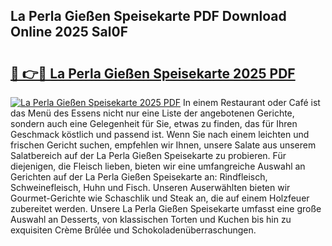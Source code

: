## La Perla Gießen Speisekarte PDF Download Online 2025 Sal0F

# <h2><a href="http://gcddlii.nevu.top/?p=La+Perla+Gie%c3%9fen+Speisekarte">🔗 👉🔴 La Perla Gießen Speisekarte 2025 PDF</a></h2>

[![La Perla Gießen Speisekarte 2025 PDF](https://i.imgur.com/dBaPXMq.png)](http://gcddlii.nevu.top/?p=La+Perla+Gie%c3%9fen+Speisekarte)
In einem Restaurant oder Café ist das Menü des Essens nicht nur eine Liste der angebotenen Gerichte, sondern auch eine Gelegenheit für Sie, etwas zu finden, das für Ihren Geschmack köstlich und passend ist. Wenn Sie nach einem leichten und frischen Gericht suchen, empfehlen wir Ihnen, unsere Salate aus unserem Salatbereich auf der La Perla Gießen Speisekarte zu probieren. Für diejenigen, die Fleisch lieben, bieten wir eine umfangreiche Auswahl an Gerichten auf der La Perla Gießen Speisekarte an: Rindfleisch, Schweinefleisch, Huhn und Fisch. Unseren Auserwählten bieten wir Gourmet-Gerichte wie Schaschlik und Steak an, die auf einem Holzfeuer zubereitet werden. Unsere La Perla Gießen Speisekarte umfasst eine große Auswahl an Desserts, von klassischen Torten und Kuchen bis hin zu exquisiten Crème Brûlée und Schokoladenüberraschungen.
